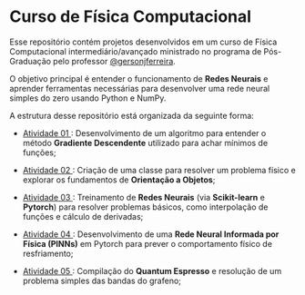 # Curso de Física Computacional

Esse repositório contém projetos desenvolvidos em um curso de Física Computacional intermediário/avançado ministrado no programa de Pós-Graduação pelo professor [@gersonjferreira](https://github.com/gersonjferreira).

O objetivo principal é entender o funcionamento de **Redes Neurais** e aprender ferramentas necessárias para desenvolver uma rede neural simples do zero usando Python e NumPy.

A estrutura desse repositório está organizada da seguinte forma:

* [Atividade 01 ](Atividade-1) : Desenvolvimento de um algoritmo para entender o método **Gradiente Descendente** utilizado para achar mínimos de funções;

* [Atividade 02 ](Atividade-2) : Criação de uma classe para resolver um problema físico e explorar os fundamentos de **Orientação a Objetos**;

* [Atividade 03 ](Atividade-3) : Treinamento de **Redes Neurais** (via **Scikit-learn** e **Pytorch**) para resolver problemas básicos, como interpolação de funções e cálculo de derivadas;

* [Atividade 04 ](Atividade-4) : Desenvolvimento de uma **Rede Neural Informada por Física (PINNs)** em Pytorch para prever o comportamento físico de resfriamento;

* [Atividade 05 ](Atividade-5) : Compilação do **Quantum Espresso** e resolução de um problema simples das bandas do grafeno;
